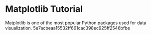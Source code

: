 # Matplotlib Tutorial

Matplotlib is one of the most popular Python packages used for data visualization.
 5e7acbeaa15532ff661cac398ec925ff2546bfbe
